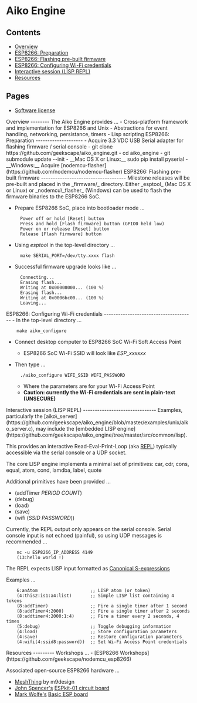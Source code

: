 Aiko Engine
===========

Contents
--------
- [Overview](#overview)
- [ESP8266: Preparation](#preparation)
- [ESP8266: Flashing pre-built firmware](#flash)
- [ESP8266: Configuring Wi-Fi credentials](#configure)
- [Interactive session (LISP REPL)](#repl)
- [Resources](#resources)

Pages
-----
- [Software license](License)

<a name="overview" />
Overview
--------
The Aiko Engine provides ...
- Cross-platform framework and implementation for ESP8266 and Unix
- Abstractions for event handling, networking, persistance, timers
- Lisp scripting

<a name="preparation" />
ESP8266: Preparation
--------------------
- Acquire 3.3 VDC USB Serial adapter for flashing firmware / serial console
- git clone https://github.com/geekscape/aiko_engine.git
- cd aiko_engine
- git submodule update --init
- __Mac OS X or Linux:__ sudo pip install pyserial
- __Windows:__ Acquire
[nodemcu-flasher](https://github.com/nodemcu/nodemcu-flasher)

<a name="flash" />
ESP8266: Flashing pre-built firmware
------------------------------------
Milestone releases will be pre-built and placed in the _firmware/_ directory.
Either _esptool_ (Mac OS X or Linux) or _nodemcu\_flasher_ (Windows) can be
used to flash the firmware binaries to the ESP8266 SoC.

- Prepare ESP8266 SoC, place into bootloader mode ...

        Power off or hold [Reset] button
        Press and hold [Flash firmware] button (GPIO0 held low)
        Power on or release [Reset] button
        Release [Flash firmware] button

- Using _esptool_ in the top-level directory ...

        make SERIAL_PORT=/dev/tty.xxxx flash

- Successful firmware upgrade looks like ...

        Connecting...
        Erasing flash...
        Writing at 0x00008000... (100 %)
        Erasing flash...
        Writing at 0x0006bc00... (100 %)
        Leaving...

<a name="configure" />
ESP8266: Configuring Wi-Fi credentials
--------------------------------------
- In the top-level directory ...

        make aiko_configure

- Connect desktop computer to ESP8266 SoC Wi-Fi Soft Access Point
  - ESP8266 SoC Wi-Fi SSID will look like _ESP\_xxxxxx_

- Then type ...

        ./aiko_configure WIFI_SSID WIFI_PASSWORD

  - Where the parameters are for your Wi-Fi Access Point
  - __Caution: currently the Wi-Fi credentials are sent in plain-text (UNSECURE)__

<a name="repl" />
Interactive session (LISP REPL)
-------------------------------
Examples, particularly the
[aiko\_server](https://github.com/geekscape/aiko_engine/blob/master/examples/unix/aiko_server.c),
may include the
[embedded LISP engine](https://github.com/geekscape/aiko_engine/tree/master/src/common/lisp).

This provides an interactive Read-Eval-Print-Loop
(aka [REPL](https://en.wikipedia.org/wiki/Read%E2%80%93eval%E2%80%93print_loop))
typically accessible via the serial console or a UDP socket.

The core LISP engine implements a minimal set of primitives:
car, cdr, cons, equal, atom, cond, lamdba, label, quote

Additional primitives have been provided ...

- (addTimer _PERIOD_ _COUNT_)
- (debug)
- (load)
- (save)
- (wifi (_SSID_ _PASSWORD_))

Currently, the REPL output only appears on the serial console.
Serial console input is not echoed (painful), so using UDP messages is
recommended ...

        nc -u ESP8266_IP_ADDRESS 4149
        (13:hello world !)

The REPL expects LISP input formatted as
[Canonical S-expressions](https://en.wikipedia.org/wiki/Canonical_S-expressions)

Examples ...

        6:anAtom                    ;; LISP atom (or token)
        (4:this2:is1:a4:list)       ;; Simple LISP list containing 4 tokens
        (8:addTimer)                ;; Fire a single timer after 1 second
        (8:addTimer4:2000)          ;; Fire a single timer after 2 seconds
        (8:addtimer4:2000:1:4)      ;; Fire a timer every 2 seconds, 4 times
        (5:debug)                   ;; Toggle debugging information
        (4:load)                    ;; Store configuration parameters
        (4:save)                    ;; Restore configuration parameters
        (4:wifi(4:ssid8:password))  ;; Set Wi-Fi Access Point credentials

<a name="resources" />
Resources
---------
Workshops ...
- [ESP8266 Workshops](https://github.com/geekscape/nodemcu_esp8266)

Associated open-source ESP8266 hardware ...
- [MeshThing](http://www.m9design.co) by m9design
- [John Spencer's](https://twitter.com/mage0r)
  [ESPkit-01 circuit board](https://github.com/mage0r/ESPkit-01)
- [Mark Wolfe's](https://twitter.com/wolfeidau)
  [Basic ESP board](https://github.com/wolfeidau/basic_esp_board)
